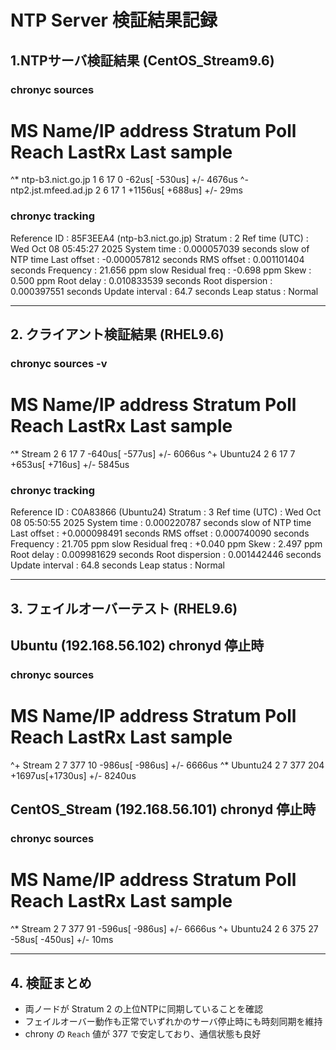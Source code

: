 # NTP Server 検証結果記録

## 1.NTPサーバ検証結果 (CentOS_Stream9.6)

### chronyc sources
MS Name/IP address         Stratum Poll Reach LastRx Last sample
===============================================================================
^* ntp-b3.nict.go.jp             1   6    17     0    -62us[ -530us] +/- 4676us
^- ntp2.jst.mfeed.ad.jp          2   6    17     1  +1156us[ +688us] +/-   29ms

### chronyc tracking
Reference ID    : 85F3EEA4 (ntp-b3.nict.go.jp)
Stratum         : 2
Ref time (UTC)  : Wed Oct 08 05:45:27 2025
System time     : 0.000057039 seconds slow of NTP time
Last offset     : -0.000057812 seconds
RMS offset      : 0.001101404 seconds
Frequency       : 21.656 ppm slow
Residual freq   : -0.698 ppm
Skew            : 0.500 ppm
Root delay      : 0.010833539 seconds
Root dispersion : 0.000397551 seconds
Update interval : 64.7 seconds
Leap status     : Normal

---

## 2. クライアント検証結果 (RHEL9.6)

### chronyc sources -v
MS Name/IP address         Stratum Poll Reach LastRx Last sample
===============================================================================
^* Stream                        2   6    17     7   -640us[ -577us] +/- 6066us
^+ Ubuntu24                      2   6    17     7   +653us[ +716us] +/- 5845us

### chronyc tracking
Reference ID    : C0A83866 (Ubuntu24)
Stratum         : 3
Ref time (UTC)  : Wed Oct 08 05:50:55 2025
System time     : 0.000220787 seconds slow of NTP time
Last offset     : +0.000098491 seconds
RMS offset      : 0.000740090 seconds
Frequency       : 21.705 ppm slow
Residual freq   : +0.040 ppm
Skew            : 2.497 ppm
Root delay      : 0.009981629 seconds
Root dispersion : 0.001442446 seconds
Update interval : 64.8 seconds
Leap status     : Normal

---

## 3. フェイルオーバーテスト (RHEL9.6)

## Ubuntu (192.168.56.102) chronyd 停止時

### chronyc sources
MS Name/IP address         Stratum Poll Reach LastRx Last sample
===============================================================================
^+ Stream                        2   7   377    10   -986us[ -986us] +/- 6666us
^* Ubuntu24                      2   7   377   204  +1697us[+1730us] +/- 8240us

## CentOS_Stream (192.168.56.101) chronyd 停止時

### chronyc sources
MS Name/IP address         Stratum Poll Reach LastRx Last sample
===============================================================================
^* Stream                        2   7   377    91   -596us[ -986us] +/- 6666us
^+ Ubuntu24                      2   6   375    27    -58us[ -450us] +/-   10ms

---

## 4. 検証まとめ
- 両ノードが Stratum 2 の上位NTPに同期していることを確認
- フェイルオーバー動作も正常でいずれかのサーバ停止時にも時刻同期を維持  
- chrony の `Reach` 値が 377 で安定しており、通信状態も良好
